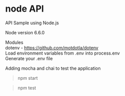 # node API
API Sample using Node.js

Node version 6.6.0

Modules  
dotenv - https://github.com/motdotla/dotenv  
Load environment variables from .env into process.env  
Generate your .env file

Adding mocha and chai to test the application  

>npm start  

>npm test